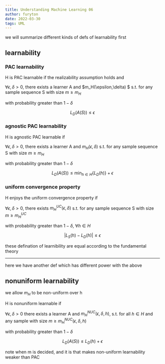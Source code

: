 ```yaml
---
title: Understanding Machine Learning 06
author: furyton
date: 2022-03-30
tags: UML
---
```


we will summarize different kinds of defs of learnability first

## learnability

### PAC learnability

H is PAC learnable if the realizability assumption holds and

$\forall \epsilon,\delta\gt 0$, there exists a learner A and $m_H(\epsilon,\delta)
$ s.t. for any sample sequence S with size $m\ge m_H$

with probability greater than $1-\delta$

$$
L_D(A(S))\le \epsilon
$$

### agnostic PAC learnability

H is agnostic PAC learnable if

$\forall \epsilon,\delta\gt 0$, there exists a learner A and $m_H(\epsilon,\delta)$ s.t. for any sample sequence S with size $m\ge m_H$

with probability greater than $1-\delta$

$$
L_D(A(S))\le \min_{h\in H}\{L_D(h)\}+\epsilon
$$

### uniform convergence property

H enjoys the uniform convergence property if

$\forall \epsilon,\delta \gt 0$, there exists $m_H^{UC}(\epsilon, \delta)$ s.t. for any sample sequence S with size $m\ge m_H^{UC}$

with probability greater than $1-\delta$, $\forall h\in H$

$$
|L_S(h) - L_D(h)|\le\epsilon
$$

these defination of learnibility are equal according to the fundamental theory

---

here we have another def which has different power with the above

## nonuniform learnability

we allow $m_H$ to be non-uniform over h

H is nonuniform learnable if

$\forall \epsilon,\delta\gt 0$ there exists a learner A and $m_H^{NUC}(\epsilon,\delta,h)$, s.t. for all $h\in H$ and any sample with size $m\ge m_H^{NUC}(\epsilon,\delta,h)$

with probability greater than $1-\delta$

$$
L_D(A(S))\le L_D(h)+\epsilon
$$

note when m is decided, and it is that makes non-uniform learnability weaker than PAC
